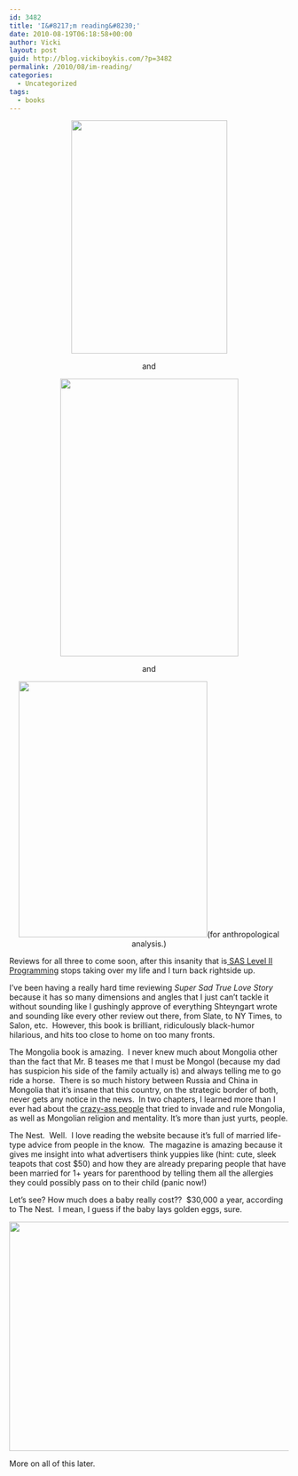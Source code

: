 ```yaml
---
id: 3482
title: 'I&#8217;m reading&#8230;'
date: 2010-08-19T06:18:58+00:00
author: Vicki
layout: post
guid: http://blog.vickiboykis.com/?p=3482
permalink: /2010/08/im-reading/
categories:
  - Uncategorized
tags:
  - books
---
```

<p style="text-align: center;">
  <a href="http://blog.vickiboykis.com/wp-content/uploads/2010/08/Super-Sad-True-Love-Story.jpg"><img class="aligncenter size-full wp-image-3483" title="Super-Sad-True-Love-Story" src="http://blog.vickiboykis.com/wp-content/uploads/2010/08/Super-Sad-True-Love-Story.jpg" alt="" width="281" height="420" /></a>
</p>

<p style="text-align: center;">
  and
</p>

<p style="text-align: center;">
  <a href="http://blog.vickiboykis.com/wp-content/uploads/2010/08/9781845116491.jpg"><img class="aligncenter size-full wp-image-3484" title="9781845116491" src="http://blog.vickiboykis.com/wp-content/uploads/2010/08/9781845116491.jpg" alt="" width="321" height="500" /></a>
</p>

<p style="text-align: center;">
  and
</p>

<p style="text-align: center;">
  <a href="http://blog.vickiboykis.com/wp-content/uploads/2010/08/340x.jpg"><img class="aligncenter size-full wp-image-3485" title="The Nest" src="http://blog.vickiboykis.com/wp-content/uploads/2010/08/340x.jpg" alt="" width="340" height="461" /></a>(for anthropological analysis.)
</p>

<p style="text-align: left;">
  Reviews for all three to come soon, after this insanity that is<a href="https://support.sas.com/edu/schedules.html?id=278"> SAS Level II Programming</a> stops taking over my life and I turn back rightside up.
</p>

<p style="text-align: left;">
  I&#8217;ve been having a really hard time reviewing <em>Super Sad True Love Story</em> because it has so many dimensions and angles that I just can&#8217;t tackle it without sounding like I gushingly approve of everything Shteyngart wrote and sounding like every other review out there, from Slate, to NY Times, to Salon, etc.  However, this book is brilliant, ridiculously black-humor hilarious, and hits too close to home on too many fronts.
</p>

<p style="text-align: left;">
  The Mongolia book is amazing.  I never knew much about Mongolia other than the fact that Mr. B teases me that I must be Mongol (because my dad has suspicion his side of the family actually is) and always telling me to go ride a horse.  There is so much history between Russia and China in Mongolia that it&#8217;s insane that this country, on the strategic border of both, never gets any notice in the news.  In two chapters, I learned more than I ever had about the <a href="http://en.wikipedia.org/wiki/Roman_Ungern_von_Sternberg">crazy-ass people</a> that tried to invade and rule Mongolia, as well as Mongolian religion and mentality. It&#8217;s more than just yurts, people.
</p>

<p style="text-align: left;">
  The Nest.  Well.  I love reading the website because it&#8217;s full of married life-type advice from people in the know.  The magazine is amazing because it gives me insight into what advertisers think yuppies like (hint: cute, sleek teapots that cost $50) and how they are already preparing people that have been married for 1+ years for parenthood by telling them all the allergies they could possibly pass on to their child (panic now!)
</p>

<p style="text-align: left;">
  Let&#8217;s see? How much does a baby really cost??  $30,000 a year, according to The Nest.  I mean, I guess if the baby lays golden eggs, sure.
</p>

<p style="text-align: left;">
  <a href="http://blog.vickiboykis.com/wp-content/uploads/2010/08/Picture-1.png"><img class="aligncenter size-full wp-image-3491" title="Picture 1" src="http://blog.vickiboykis.com/wp-content/uploads/2010/08/Picture-1.png" alt="" width="509" height="413" /></a>
</p>

<p style="text-align: left;">
  More on all of this later.
</p>